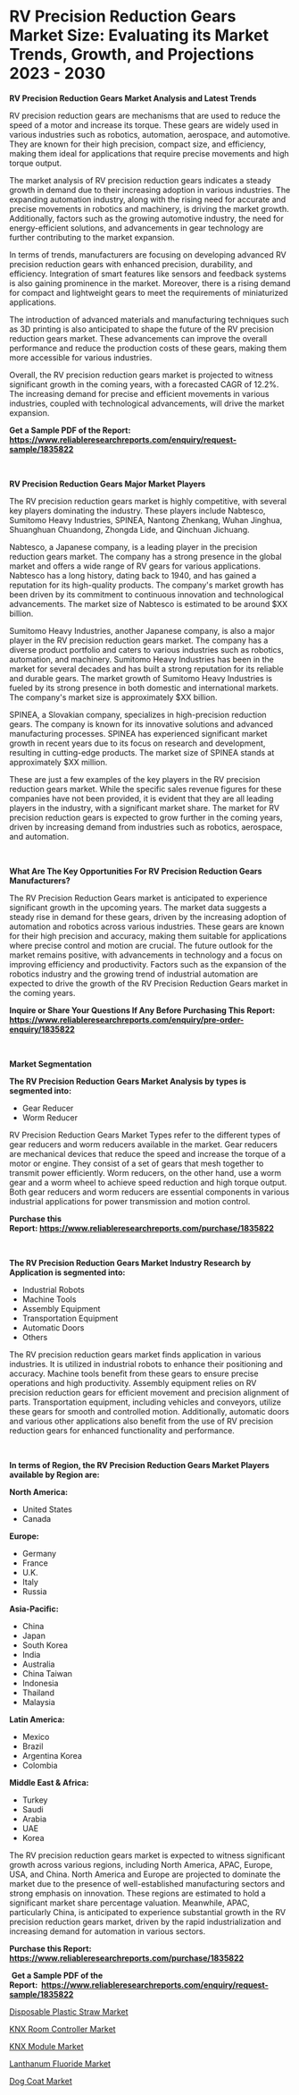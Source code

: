 <p><h1>RV Precision Reduction Gears Market Size: Evaluating its Market Trends, Growth, and Projections 2023 - 2030</h1></p><p><strong>RV Precision Reduction Gears Market Analysis and Latest Trends</strong></p>
<p><p>RV precision reduction gears are mechanisms that are used to reduce the speed of a motor and increase its torque. These gears are widely used in various industries such as robotics, automation, aerospace, and automotive. They are known for their high precision, compact size, and efficiency, making them ideal for applications that require precise movements and high torque output.</p><p>The market analysis of RV precision reduction gears indicates a steady growth in demand due to their increasing adoption in various industries. The expanding automation industry, along with the rising need for accurate and precise movements in robotics and machinery, is driving the market growth. Additionally, factors such as the growing automotive industry, the need for energy-efficient solutions, and advancements in gear technology are further contributing to the market expansion.</p><p>In terms of trends, manufacturers are focusing on developing advanced RV precision reduction gears with enhanced precision, durability, and efficiency. Integration of smart features like sensors and feedback systems is also gaining prominence in the market. Moreover, there is a rising demand for compact and lightweight gears to meet the requirements of miniaturized applications.</p><p>The introduction of advanced materials and manufacturing techniques such as 3D printing is also anticipated to shape the future of the RV precision reduction gears market. These advancements can improve the overall performance and reduce the production costs of these gears, making them more accessible for various industries.</p><p>Overall, the RV precision reduction gears market is projected to witness significant growth in the coming years, with a forecasted CAGR of 12.2%. The increasing demand for precise and efficient movements in various industries, coupled with technological advancements, will drive the market expansion.</p></p>
<p><strong>Get a Sample PDF of the Report:&nbsp; <a href="https://www.reliableresearchreports.com/enquiry/request-sample/1835822">https://www.reliableresearchreports.com/enquiry/request-sample/1835822</a></strong></p>
<p>&nbsp;</p>
<p><strong>RV Precision Reduction Gears Major Market Players</strong></p>
<p><p>The RV precision reduction gears market is highly competitive, with several key players dominating the industry. These players include Nabtesco, Sumitomo Heavy Industries, SPINEA, Nantong Zhenkang, Wuhan Jinghua, Shuanghuan Chuandong, Zhongda Lide, and Qinchuan Jichuang.</p><p>Nabtesco, a Japanese company, is a leading player in the precision reduction gears market. The company has a strong presence in the global market and offers a wide range of RV gears for various applications. Nabtesco has a long history, dating back to 1940, and has gained a reputation for its high-quality products. The company's market growth has been driven by its commitment to continuous innovation and technological advancements. The market size of Nabtesco is estimated to be around $XX billion.</p><p>Sumitomo Heavy Industries, another Japanese company, is also a major player in the RV precision reduction gears market. The company has a diverse product portfolio and caters to various industries such as robotics, automation, and machinery. Sumitomo Heavy Industries has been in the market for several decades and has built a strong reputation for its reliable and durable gears. The market growth of Sumitomo Heavy Industries is fueled by its strong presence in both domestic and international markets. The company's market size is approximately $XX billion.</p><p>SPINEA, a Slovakian company, specializes in high-precision reduction gears. The company is known for its innovative solutions and advanced manufacturing processes. SPINEA has experienced significant market growth in recent years due to its focus on research and development, resulting in cutting-edge products. The market size of SPINEA stands at approximately $XX million.</p><p>These are just a few examples of the key players in the RV precision reduction gears market. While the specific sales revenue figures for these companies have not been provided, it is evident that they are all leading players in the industry, with a significant market share. The market for RV precision reduction gears is expected to grow further in the coming years, driven by increasing demand from industries such as robotics, aerospace, and automation.</p></p>
<p>&nbsp;</p>
<p><strong>What Are The Key Opportunities For RV Precision Reduction Gears Manufacturers?</strong></p>
<p><p>The RV Precision Reduction Gears market is anticipated to experience significant growth in the upcoming years. The market data suggests a steady rise in demand for these gears, driven by the increasing adoption of automation and robotics across various industries. These gears are known for their high precision and accuracy, making them suitable for applications where precise control and motion are crucial. The future outlook for the market remains positive, with advancements in technology and a focus on improving efficiency and productivity. Factors such as the expansion of the robotics industry and the growing trend of industrial automation are expected to drive the growth of the RV Precision Reduction Gears market in the coming years.</p></p>
<p><strong>Inquire or Share Your Questions If Any Before Purchasing This Report: <a href="https://www.reliableresearchreports.com/enquiry/pre-order-enquiry/1835822">https://www.reliableresearchreports.com/enquiry/pre-order-enquiry/1835822</a></strong></p>
<p>&nbsp;</p>
<p><strong>Market Segmentation</strong></p>
<p><strong>The RV Precision Reduction Gears Market Analysis by types is segmented into:</strong></p>
<p><ul><li>Gear Reducer</li><li>Worm Reducer</li></ul></p>
<p><p>RV Precision Reduction Gears Market Types refer to the different types of gear reducers and worm reducers available in the market. Gear reducers are mechanical devices that reduce the speed and increase the torque of a motor or engine. They consist of a set of gears that mesh together to transmit power efficiently. Worm reducers, on the other hand, use a worm gear and a worm wheel to achieve speed reduction and high torque output. Both gear reducers and worm reducers are essential components in various industrial applications for power transmission and motion control.</p></p>
<p><strong>Purchase this Report:&nbsp;<a href="https://www.reliableresearchreports.com/purchase/1835822">https://www.reliableresearchreports.com/purchase/1835822</a></strong></p>
<p>&nbsp;</p>
<p><strong>The RV Precision Reduction Gears Market Industry Research by Application is segmented into:</strong></p>
<p><ul><li>Industrial Robots</li><li>Machine Tools</li><li>Assembly Equipment</li><li>Transportation Equipment</li><li>Automatic Doors</li><li>Others</li></ul></p>
<p><p>The RV precision reduction gears market finds application in various industries. It is utilized in industrial robots to enhance their positioning and accuracy. Machine tools benefit from these gears to ensure precise operations and high productivity. Assembly equipment relies on RV precision reduction gears for efficient movement and precision alignment of parts. Transportation equipment, including vehicles and conveyors, utilize these gears for smooth and controlled motion. Additionally, automatic doors and various other applications also benefit from the use of RV precision reduction gears for enhanced functionality and performance.</p></p>
<p>&nbsp;</p>
<p><strong>In terms of Region, the RV Precision Reduction Gears Market Players available by Region are:</strong></p>
<p>
    <p> <strong> North America: </strong>
        <ul>
            <li>United States</li>
            <li>Canada</li>
        </ul>
        </p> 
    <p> <strong> Europe: </strong>
        <ul>
            <li>Germany</li>
            <li>France</li>
            <li>U.K.</li>
            <li>Italy</li>
            <li>Russia</li>
        </ul>
        </p> 
    <p> <strong> Asia-Pacific: </strong>
        <ul>
            <li>China</li>
            <li>Japan</li>
            <li>South Korea</li>
            <li>India</li>
            <li>Australia</li>
            <li>China Taiwan</li>
            <li>Indonesia</li>
            <li>Thailand</li>
            <li>Malaysia</li>
        </ul>
        </p> 
    <p> <strong> Latin America: </strong>
        <ul>
            <li>Mexico</li>
            <li>Brazil</li>
            <li>Argentina Korea</li>
            <li>Colombia</li>
        </ul>
        </p> 
    <p> <strong> Middle East & Africa: </strong>
        <ul>
            <li>Turkey</li>
            <li>Saudi</li>
            <li>Arabia</li>
            <li>UAE</li>
            <li>Korea</li>
        </ul>
    </p>
    </p>
<p><p>The RV precision reduction gears market is expected to witness significant growth across various regions, including North America, APAC, Europe, USA, and China. North America and Europe are projected to dominate the market due to the presence of well-established manufacturing sectors and strong emphasis on innovation. These regions are estimated to hold a significant market share percentage valuation. Meanwhile, APAC, particularly China, is anticipated to experience substantial growth in the RV precision reduction gears market, driven by the rapid industrialization and increasing demand for automation in various sectors.</p></p>
<p><strong>Purchase this Report: <a href="https://www.reliableresearchreports.com/purchase/1835822">https://www.reliableresearchreports.com/purchase/1835822</a></strong></p>
<p>&nbsp;<strong>Get a Sample PDF of the Report:&nbsp;&nbsp;<a href="https://www.reliableresearchreports.com/enquiry/request-sample/1835822">https://www.reliableresearchreports.com/enquiry/request-sample/1835822</a></strong></p>
<p><strong></strong></p>
<p><p><a href="https://www.linkedin.com/pulse/disposable-plastic-straw-market-challenges-opportunities-growth/">Disposable Plastic Straw Market</a></p><p><a href="https://medium.com/@ulicesdoyle2023/knx-room-controller-market-analysis-its-cagr-market-segmentation-and-global-industry-overview-d71cd5c7a3a5">KNX Room Controller Market</a></p><p><a href="https://medium.com/@hollymayert/knx-module-market-analysis-its-cagr-market-segmentation-and-global-industry-overview-b59aa1e22820">KNX Module Market</a></p><p><a href="https://www.linkedin.com/pulse/lanthanum-fluoride-market-size-share-amp-trends-analysis/">Lanthanum Fluoride Market</a></p><p><a href="https://www.linkedin.com/pulse/decoding-dog-coat-market-deep-dive-latest-trends-segmentation/">Dog Coat Market</a></p></p>
